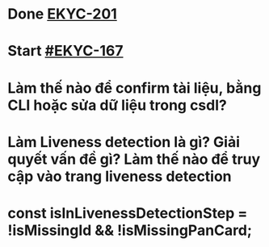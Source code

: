 # Done [EKYC-201](https://app.vivifyscrum.com/boards/110391/sprint-backlog/357629/EKYC-201)
# Start [#EKYC-167](https://app.vivifyscrum.com/boards/110391/sprint-backlog/357629/EKYC-167)
  # Làm thế nào để confirm tài liệu, bằng CLI hoặc sửa dữ liệu trong csdl?
  # Làm Liveness detection là gì? Giải quyết vấn đề gì? Làm thế nào để truy cập vào trang liveness detection
  # const isInLivenessDetectionStep = !isMissingId && !isMissingPanCard;
